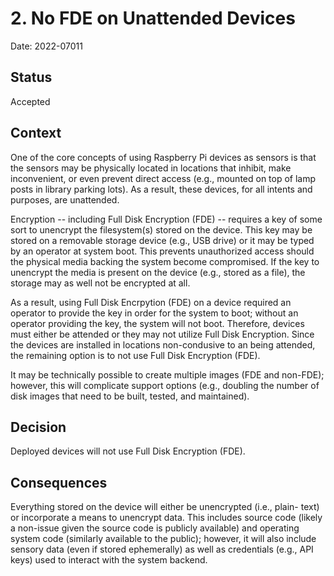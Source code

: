 # 2. No FDE on Unattended Devices

Date: 2022-07011

## Status

Accepted

## Context

One of the core concepts of using Raspberry Pi devices as sensors is that the
sensors may be physically located in locations that inhibit, make inconvenient,
or even prevent direct access (e.g., mounted on top of lamp posts in library
parking lots).  As a result, these devices, for all intents and purposes, are
unattended.

Encryption -- including Full Disk Encryption (FDE) -- requires a key of some
sort to unencrypt the filesystem(s) stored on the device.  This key may be
stored on a removable storage device (e.g., USB drive) or it may be typed
by an operator at system boot.  This prevents unauthorized access should the
physical media backing the system become compromised.  If the key to unencrypt
the media is present on the device (e.g., stored as a file), the storage
may as well not be encrypted at all.

As a result, using Full Disk Encrpytion (FDE) on a device required an
operator to provide the key in order for the system to boot; without an
operator providing the key, the system will not boot.  Therefore, devices
must either be attended or they may not utilize Full Disk Encryption.  Since
the devices are installed in locations non-condusive to an being attended,
the remaining option is to not use Full Disk Encryption (FDE).

It may be technically possible to create multiple images (FDE and non-FDE);
however, this will complicate support options (e.g., doubling the number of
disk images that need to be built, tested, and maintained).

## Decision

Deployed devices will not use Full Disk Encryption (FDE).

## Consequences

Everything stored on the device will either be unencrypted (i.e., plain-
text) or incorporate a means to unencrypt data.  This includes source code
(likely a non-issue given the source code is publicly available) and
operating system code (similarly available to the public); however, it
will also include sensory data (even if stored ephemerally) as well as
credentials (e.g., API keys) used to interact with the system backend.
